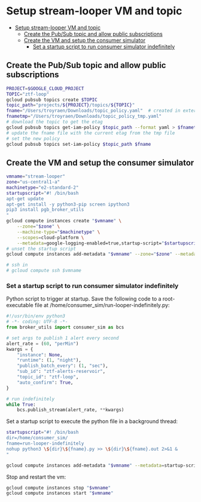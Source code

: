 # Setup stream-looper VM and topic<a name="setup-stream-looper-vm-and-topic"></a>

<!-- mdformat-toc start --slug=github --maxlevel=6 --minlevel=1 -->

- [Setup stream-looper VM and topic](#setup-stream-looper-vm-and-topic)
  - [Create the Pub/Sub topic and allow public subscriptions](#create-the-pubsub-topic-and-allow-public-subscriptions)
  - [Create the VM and setup the consumer simulator](#create-the-vm-and-setup-the-consumer-simulator)
    - [Set a startup script to run consumer simulator indefinitely](#set-a-startup-script-to-run-consumer-simulator-indefinitely)

<!-- mdformat-toc end -->

## Create the Pub/Sub topic and allow public subscriptions<a name="create-the-pubsub-topic-and-allow-public-subscriptions"></a>

```bash
PROJECT=$GOOGLE_CLOUD_PROJECT
TOPIC="ztf-loop"
gcloud pubsub topics create $TOPIC
topic_path="projects/${PROJECT}/topics/${TOPIC}"
fname="/Users/troyraen/Downloads/topic_policy.yaml"  # created in external-connection.md
fnametmp="/Users/troyraen/Downloads/topic_policy_tmp.yaml"
# download the topic to get the etag
gcloud pubsub topics get-iam-policy $topic_path --format yaml > $fnametmp
# update the fname file with the current etag from the tmp file
# set the new policy
gcloud pubsub topics set-iam-policy $topic_path $fname
```

## Create the VM and setup the consumer simulator<a name="create-the-vm-and-setup-the-consumer-simulator"></a>

```bash
vmname="stream-looper"
zone="us-central1-a"
machinetype="e2-standard-2"
startupscript="#! /bin/bash
apt-get update
apt-get install -y python3-pip screen ipython3
pip3 install pgb_broker_utils
"
gcloud compute instances create "$vmname" \
    --zone="$zone" \
    --machine-type="$machinetype" \
    --scopes=cloud-platform \
    --metadata=google-logging-enabled=true,startup-script="$startupscript"
# unset the startup script
gcloud compute instances add-metadata "$vmname" --zone="$zone" --metadata=startup-script=""

# ssh in
# gcloud compute ssh $vmname
```

### Set a startup script to run consumer simulator indefinitely<a name="set-a-startup-script-to-run-consumer-simulator-indefinitely"></a>

Python script to trigger at startup. Save the following code to a root-executable file
at /home/consumer_sim/run-looper-indefinitely.py:

```python
#!/usr/bin/env python3
# -*- coding: UTF-8 -*-
from broker_utils import consumer_sim as bcs

# set args to publish 1 alert every second
alert_rate = (60, "perMin")
kwargs = {
    "instance": None,
    "runtime": (1, "night"),
    "publish_batch_every": (1, "sec"),
    "sub_id": "ztf-alerts-reservoir",
    "topic_id": "ztf-loop",
    "auto_confirm": True,
}

# run indefinitely
while True:
    bcs.publish_stream(alert_rate, **kwargs)
```

Set a startup script to execute the python file in a background thread:

```bash
startupscript="#! /bin/bash
dir=/home/consumer_sim/
fname=run-looper-indefinitely
nohup python3 \${dir}\${fname}.py >> \${dir}\${fname}.out 2>&1 &
"

gcloud compute instances add-metadata "$vmname" --metadata=startup-script="$startupscript"
```

Stop and restart the vm:

```bash
gcloud compute instances stop "$vmname"
gcloud compute instances start "$vmname"
```
